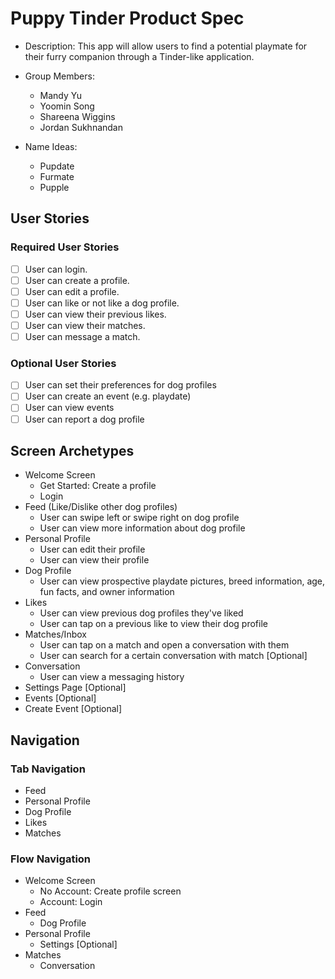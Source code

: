 # Puppy Tinder Product Spec

- Description: This app will allow users to find a potential playmate for their furry companion through a Tinder-like application. 
- Group Members:
    - Mandy Yu
    - Yoomin Song
    - Shareena Wiggins
    - Jordan Sukhnandan

- Name Ideas:
    - Pupdate
    - Furmate
    - Pupple

## User Stories

### Required User Stories
- [ ] User can login.
- [ ] User can create a profile.
- [ ] User can edit a profile.
- [ ] User can like or not like a dog profile.
- [ ] User can view their previous likes.
- [ ] User can view their matches.
- [ ] User can message a match.

### Optional User Stories
- [ ] User can set their preferences for dog profiles
- [ ] User can create an event (e.g. playdate)
- [ ] User can view events
- [ ] User can report a dog profile

## Screen Archetypes
- Welcome Screen
    - Get Started: Create a profile
    - Login
- Feed (Like/Dislike other dog profiles)
    - User can swipe left or swipe right on dog profile
    - User can view more information about dog profile
- Personal Profile
    - User can edit their profile
    - User can view their profile
- Dog Profile
    - User can view prospective playdate pictures, breed information, age, fun facts, and owner information
- Likes
    - User can view previous dog profiles they've liked
    - User can tap on a previous like to view their dog profile
- Matches/Inbox
    - User can tap on a match and open a conversation with them
    - User can search for a certain conversation with match [Optional]
- Conversation
    - User can view a messaging history
- Settings Page [Optional]
- Events [Optional]
- Create Event [Optional]

## Navigation

### Tab Navigation
- Feed
- Personal Profile
- Dog Profile
- Likes
- Matches

### Flow Navigation
- Welcome Screen
    - No Account: Create profile screen
    - Account: Login
- Feed
    - Dog Profile
- Personal Profile
    - Settings [Optional]
- Matches
    - Conversation
